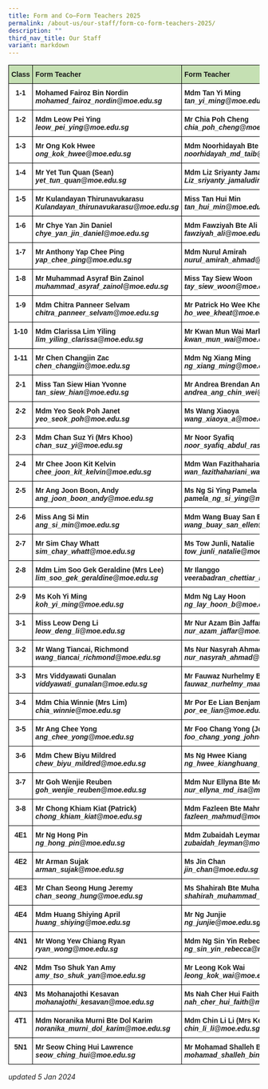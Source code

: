 ```yaml
---
title: Form and Co–Form Teachers 2025
permalink: /about-us/our-staff/form-co-form-teachers-2025/
description: ""
third_nav_title: Our Staff
variant: markdown
---
```

<style type="text/css">
.tg  {border-collapse:collapse;border-spacing:0;}
.tg td{border-color:black;border-style:solid;border-width:1px;font-family:Arial, sans-serif;font-size:14px;
  overflow:hidden;padding:10px 5px;word-break:normal;}
.tg th{border-color:black;border-style:solid;border-width:1px;font-family:Arial, sans-serif;font-size:14px;
  font-weight:normal;overflow:hidden;padding:10px 5px;word-break:normal;}
.tg .tg-dgl5{background-color:#FFF;font-weight:bold;text-align:left;vertical-align:top}
.tg .tg-9hzb{background-color:#FFF;font-weight:bold;text-align:center;vertical-align:top}
	.tg .tg-s7g5{background-color:#C5E0B3;font-weight:bold;text-align:left;vertical-align:top}
</style>
<table class="tg">
<thead>
 <tr>
    <th class="tg-s7g5">Class</th>
    <th class="tg-s7g5">Form Teacher</th>
    <th class="tg-s7g5">Form Teacher</th>
    <th class="tg-s7g5">Form Teacher</th>
</tr>
</thead>
<tbody>
  <tr>
    <td class="tg-9hzb">1-1</td>
		<td class="tg-dgl5">Mohamed Fairoz Bin Nordin<br><i>mohamed_fairoz_nordin@moe.edu.sg </i></td>
		<td class="tg-dgl5">Mdm	Tan Yi Ming <br><i>tan_yi_ming@moe.edu.sg</i></td>
		   <td class="tg-dgl5"> </td>
  </tr>
  <tr>
    <td class="tg-9hzb">1-2</td>
    <td class="tg-dgl5">Mdm Leow Pei Ying<br><i>leow_pei_ying@moe.edu.sg </i></td>
    <td class="tg-dgl5">Mr Chia Poh Cheng<br><i>chia_poh_cheng@moe.edu.sg
 </i></td>
    <td class="tg-dgl5"> </td>
  </tr>
  <tr>
    <td class="tg-9hzb">1-3</td>
    <td class="tg-dgl5">Mr Ong Kok Hwee
<br><i>ong_kok_hwee@moe.edu.sg</i></td>
    <td class="tg-dgl5">Mdm Noorhidayah Bte Md Taib<br><i>noorhidayah_md_taib@moe.edu.sg </i></td>
    <td class="tg-dgl5">Ms Tan Wan Sim<br>
		<i>tan_wan_sim_a@moe.edu.sg</i></td>
  </tr>
  <tr>
    <td class="tg-9hzb">1-4</td>
    <td class="tg-dgl5">Mr Yet Tun Quan (Sean)<br><i>yet_tun_quan@moe.edu.sg </i></td>
    <td class="tg-dgl5">Mdm Liz Sriyanty Jamaludin<br><i>Liz_sriyanty_jamaludin@moe.edu.sg</i>
			   </td><td class="tg-dgl5"> </td>
  </tr>
  <tr>
    <td class="tg-9hzb">1-5</td>
    <td class="tg-dgl5">Mr Kulandayan Thirunavukarasu<br><i>Kulandayan_thirunavukarasu@moe.edu.sg</i></td>
    <td class="tg-dgl5">Miss Tan Hui Min<br><i>tan_hui_min@moe.edu.sg 
</i>    </td><td class="tg-dgl5"> </td>

  </tr>
  <tr>
    <td class="tg-9hzb">1-6</td>
    <td class="tg-dgl5">Mr Chye Yan Jin Daniel <br><i>chye_yan_jin_daniel@moe.edu.sg</i></td>
    <td class="tg-dgl5">Mdm Fawziyah Bte Ali<br><i>fawziyah_ali@moe.edu.sg </i></td>
    <td class="tg-dgl5"> <br>
			<i> </i></td>
  </tr>
  <tr>
    <td class="tg-9hzb">1-7</td>
    <td class="tg-dgl5">Mr Anthony Yap Chee Ping<br><i>yap_chee_ping@moe.edu.sg </i></td>
    <td class="tg-dgl5">Mdm Nurul Amirah <br><i>nurul_amirah_ahmad@moe.edu.sg</i></td>
		<td class="tg-dgl5"></td>
  </tr>
  <tr>
    <td class="tg-9hzb">1-8</td>
    <td class="tg-dgl5">Mr Muhammad Asyraf Bin Zainol <br><i>muhammad_asyraf_zainol@moe.edu.sg </i></td>
    <td class="tg-dgl5">Miss Tay Siew Woon<br><i>tay_siew_woon@moe.edu.sg  </i></td>
    <td class="tg-dgl5"></td>
  </tr>
	  <tr>
    <td class="tg-9hzb">1-9</td>
    <td class="tg-dgl5">Mdm Chitra Panneer Selvam<br><i>chitra_panneer_selvam@moe.edu.sg </i></td>
    <td class="tg-dgl5">Mr Patrick Ho Wee Kheat
<br><i>ho_wee_kheat@moe.edu.sg </i></td>
    <td class="tg-dgl5"> </td>
  </tr>
		  <tr>
    <td class="tg-9hzb">1-10</td>
    <td class="tg-dgl5">Mdm Clarissa Lim Yiling<br><i>lim_yiling_clarissa@moe.edu.sg</i></td>
    <td class="tg-dgl5">Mr Kwan Mun Wai Mark
<br><i>kwan_mun_wai@moe.edu.sg </i></td>
    <td class="tg-dgl5">Mrs Tan Yi Tong<br><i>tan_yi_tong@moe.edu.sg</i> </td>
  </tr>
		  <tr>
    <td class="tg-9hzb">1-11</td>
	<td class="tg-dgl5">Mr Chen Changjin Zac<br><i>chen_changjin@moe.edu.sg </i></td>
    <td class="tg-dgl5">Mdm Ng Xiang Ming<br><i>ng_xiang_ming@moe.edu.sg </i> </td>
				<td class="tg-dgl5"></td>
  </tr>
  <tr>
    <td class="tg-9hzb">2-1</td>
    <td class="tg-dgl5">Miss Tan Siew Hian Yvonne<br><i>tan_siew_hian@moe.edu.sg  </i></td>
    <td class="tg-dgl5">Mr Andrea Brendan Ang Chin Wei <br><i>andrea_ang_chin_wei@moe.edu.sg </i></td>
    <td class="tg-dgl5"> </td>
  </tr>
  <tr>
    <td class="tg-9hzb">2-2</td>
    <td class="tg-dgl5">Mdm Yeo Seok Poh Janet
<br><i>yeo_seok_poh@moe.edu.sg </i></td>
       <td class="tg-dgl5">Ms Wang Xiaoya<br>
				 <i>wang_xiaoya_a@moe.edu.sg </i>
</td><td class="tg-dgl5">Mdm Preeti Kulkarni<br><i>preeti_vikas_palkar@moe.edu.sg </i></td>
  </tr>
  <tr>
    <td class="tg-9hzb">2-3</td>
    <td class="tg-dgl5">Mdm Chan Suz Yi (Mrs Khoo)<br><i>chan_suz_yi@moe.edu.sg </i></td>
		<td class="tg-dgl5">Mr Noor Syafiq<br><i>noor_syafiq_abdul_rashid@moe.edu.sg 
</i></td>
    <td class="tg-dgl5">Mr Chua Choon Heong<b>
			<i>chua_choon_heong@moe.edu.sg</i></b></td>
<td class="tg-dgl5"></td>
</tr>
  <tr>
    <td class="tg-9hzb">2-4</td>
    <td class="tg-dgl5">Mr Chee Joon Kit Kelvin<br><i>chee_joon_kit_kelvin@moe.edu.sg  </i></td>
    <td class="tg-dgl5">Mdm Wan Fazithahariani Bte Wan Ahmad<br><i>wan_fazithahariani_wan_a@moe.edu.sg  </i></td>
		<td class="tg-dgl5"></td>
  </tr>
  <tr>
    <td class="tg-9hzb">2-5</td>
    <td class="tg-dgl5">Mr Ang Joon Boon, Andy<br><i>ang_joon_boon_andy@moe.edu.sg</i></td>
    <td class="tg-dgl5">Ms Ng Si Ying Pamela<br><i>pamela_ng_si_ying@moe.edu.sg </i></td>
    <td class="tg-dgl5"></td>
  </tr>
  <tr>
    <td class="tg-9hzb">2-6</td>
    <td class="tg-dgl5">Miss Ang Si Min <br><i>ang_si_min@moe.edu.sg </i></td>
    <td class="tg-dgl5">Mdm Wang Buay San Ellen<br><i>wang_buay_san_ellen@moe.edu.sg </i></td>
    <td class="tg-dgl5"></td>
  </tr>
  <tr>
    <td class="tg-9hzb">2-7</td>
    <td class="tg-dgl5">Mr Sim Chay Whatt<br><i>sim_chay_whatt@moe.edu.sg</i></td>
    <td class="tg-dgl5">Ms Tow Junli, Natalie<br><i>tow_junli_natalie@moe.edu.sg   </i></td>
    <td class="tg-dgl5"> </td>
  </tr>
  <tr>
    <td class="tg-9hzb">2-8</td>
    <td class="tg-dgl5">Mdm Lim Soo Gek Geraldine (Mrs Lee)<br><i>lim_soo_gek_geraldine@moe.edu.sg</i></td>
    <td class="tg-dgl5">Mr Ilanggo<br><i>veerabadran_chettiar_ilango@moe.edu.sg </i></td>
    <td class="tg-dgl5"></td>
  </tr>
	 <tr>
    <td class="tg-9hzb">2-9</td>
    <td class="tg-dgl5">Ms Koh Yi Ming<br><i>koh_yi_ming@moe.edu.sg</i></td>
    <td class="tg-dgl5">Mdm Ng Lay Hoon<br><i>ng_lay_hoon_b@moe.edu.sg </i></td>
    <td class="tg-dgl5"></td>
  </tr>
  <tr>
    <td class="tg-9hzb">3-1</td>
    <td class="tg-dgl5">Miss Leow Deng Li<br><i>leow_deng_li@moe.edu.sg </i></td>
    <td class="tg-dgl5">Mr Nur Azam Bin Jaffar<br><i>nur_azam_jaffar@moe.edu.sg  </i></td>
    <td class="tg-dgl5"></td>
  </tr>
  <tr>
    <td class="tg-9hzb">3-2</td>
		<td class="tg-dgl5">Mr Wang Tiancai, Richmond
<br><i>wang_tiancai_richmond@moe.edu.sg </i></td>
 <td class="tg-dgl5">Ms Nur Nasyrah Ahmad<br>
<i>nur_nasyrah_ahmad@moe.edu.sg</i></td>
<td class="tg-dgl5">Mdm Lei Peishan (Mrs Seow)
<br><i>lei_peishan@moe.edu.sg </i></td>
</tr>
  <tr>
    <td class="tg-9hzb">3-3</td>
		    <td class="tg-dgl5">Mrs Viddyawati Gunalan
<br><i>viddyawati_gunalan@moe.edu.sg </i></td>
<td class="tg-dgl5"> Mr Fauwaz Nurhelmy Bin Maaroof<br><i>fauwaz_nurhelmy_maaroof@moe.edu.sg </i></td>
		<td class="tg-dgl5"> </td>
  </tr>
  <tr>
    <td class="tg-9hzb">3-4</td>
		 <td class="tg-dgl5">Mdm Chia Winnie (Mrs Lim)<br><i>chia_winnie@moe.edu.sg </i></td>
    <td class="tg-dgl5">Mr Por Ee Lian Benjamin<br><i>por_ee_lian@moe.edu.sg </i></td>
    <td class="tg-dgl5"> </td>
  </tr>
  <tr>
    <td class="tg-9hzb">3-5</td>
    <td class="tg-dgl5">Mr Ang Chee Yong<br><i>ang_chee_yong@moe.edu.sg</i> </td>
    <td class="tg-dgl5">Mr Foo Chang Yong (John)<br><i>foo_chang_yong_john@moe.edu.sg </i></td>
    <td class="tg-dgl5">Ms Goh Hui Shi<br><i>
			goh_hui_shi_a@moe.edu.sg</i>
</td>
 </tr>
 <tr>
    <td class="tg-9hzb">3-6</td>
    <td class="tg-dgl5">Mdm Chew Biyu Mildred <br><i>chew_biyu_mildred@moe.edu.sg </i></td>
		 <td class="tg-dgl5">Ms Ng Hwee Kiang<br>
			 <i>ng_hwee_kianghuang_huijuan@moe.edu.sg</i>
</td><td class="tg-dgl5"></td>
		
  </tr>
  <tr>
    <td class="tg-9hzb">3-7</td>
    <td class="tg-dgl5">Mr Goh Wenjie Reuben<br><i>goh_wenjie_reuben@moe.edu.sg</i></td>
    <td class="tg-dgl5">Mdm Nur Ellyna Bte Mohamed Isa<br><i>nur_ellyna_md_isa@moe.edu.sg</i></td>
	 <td class="tg-dgl5"></td>
      </tr>
  <tr>
    <td class="tg-9hzb">3-8</td>
    <td class="tg-dgl5">Mr Chong Khiam Kiat (Patrick)<br><i>chong_khiam_kiat@moe.edu.sg  </i></td>
    <td class="tg-dgl5">Mdm Fazleen Bte Mahmud<br><i>fazleen_mahmud@moe.edu.sg </i></td>
    <td class="tg-dgl5"></td>
  </tr>
  <tr>
    <td class="tg-9hzb">4E1</td>
    <td class="tg-dgl5">Mr Ng Hong Pin<br><i>ng_hong_pin@moe.edu.sg  </i></td>
    <td class="tg-dgl5">Mdm Zubaidah Leyman<br><i>zubaidah_leyman@moe.edu.sg </i></td>
    <td class="tg-dgl5"> </td>
  </tr>
  <tr>
    <td class="tg-9hzb">4E2</td>
    <td class="tg-dgl5">Mr Arman Sujak
<br><i>arman_sujak@moe.edu.sg </i></td>
    <td class="tg-dgl5">Ms Jin Chan<br><i>jin_chan@moe.edu.sg</i></td>
    <td class="tg-dgl5"> </td>
  </tr>
  <tr>
    <td class="tg-9hzb">4E3</td>
    <td class="tg-dgl5">Mr Chan Seong Hung Jeremy<br><i>chan_seong_hung@moe.edu.sg </i></td>
    <td class="tg-dgl5">Ms Shahirah Bte Muhammad Sharif<br><i>shahirah_muhammad_sharif@moe.edu.sg </i></td>
    <td class="tg-dgl5"> </td>
  </tr>
  <tr>
    <td class="tg-9hzb">4E4</td>
    <td class="tg-dgl5">Mdm Huang Shiying April<br><i>huang_shiying@moe.edu.sg  </i></td>
    <td class="tg-dgl5">Mr Ng Junjie<br><i>ng_junjie@moe.edu.sg </i></td>
    <td class="tg-dgl5"> </td>
  </tr>
  <tr>
    <td class="tg-9hzb">4N1</td>
    <td class="tg-dgl5">Mr Wong Yew Chiang Ryan<br><i>ryan_wong@moe.edu.sg </i></td>
    <td class="tg-dgl5">Mdm Ng Sin Yin Rebecca<br><i>ng_sin_yin_rebecca@moe.edu.sg  </i></td>
    <td class="tg-dgl5"> </td>
  </tr>
  <tr>
    <td class="tg-9hzb">4N2</td>
    <td class="tg-dgl5">Mdm Tso Shuk Yan Amy<br><i>amy_tso_shuk_yan@moe.edu.sg  </i></td>
    <td class="tg-dgl5">Mr Leong Kok Wai<br><i>leong_kok_wai@moe.edu.sg  </i></td>
    <td class="tg-dgl5"></td>
  </tr>
  <tr>
    <td class="tg-9hzb">4N3</td>
    <td class="tg-dgl5">Ms Mohanajothi Kesavan<br><i>mohanajothi_kesavan@moe.edu.sg </i></td>
    <td class="tg-dgl5">Ms Nah Cher Hui Faith <br><i>nah_cher_hui_faith@moe.edu.sg </i></td>
    <td class="tg-dgl5"></td>
  </tr>
	 <tr>
    <td class="tg-9hzb">4T1</td>
    <td class="tg-dgl5">Mdm Noranika Murni Bte Dol Karim<br><i>noranika_murni_dol_karim@moe.edu.sg  </i></td>
    <td class="tg-dgl5">Mdm Chin Li Li (Mrs Koh)<br><i>chin_li_li@moe.edu.sg </i></td>
    <td class="tg-dgl5"></td>
  </tr>
  <tr>
      <td class="tg-9hzb">5N1</td>
    <td class="tg-dgl5">Mr Seow Ching Hui Lawrence<br><i>seow_ching_hui@moe.edu.sg </i></td>
  <td class="tg-dgl5">Mr Mohamad Shalleh Bin Suja’ee<br><i>mohamad_shalleh_bin_sujaee@moe.edu.sg </i></td>
    <td class="tg-dgl5">Mdm Leong Meng Wai (Audrey)<br><i>leong_meng_wai@moe.edu.sg</i></td>

  </tr>
</tbody>
</table>

*updated 5 Jan 2024*